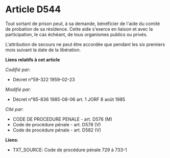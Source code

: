 # Article D544

Tout sortant de prison peut, à sa demande, bénéficier de l'aide du comité de probation de sa résidence. Cette aide s'exerce
en liaison et avec la participation, le cas échéant, de tous organismes publics ou privés.

L'attribution de secours ne peut être accordée que pendant les six premiers mois suivant la date de la libération.

**Liens relatifs à cet article**

_Codifié par_:

  - Décret n°59-322 1959-02-23

_Modifié par_:

  - Décret n°85-836 1985-08-06 art. 1 JORF 8 août 1985

_Cité par_:

  - CODE DE PROCEDURE PENALE - art. D576 (M)
  - Code de procédure pénale - art. D578 (V)
  - Code de procédure pénale - art. D582 (V)

**Liens**:

  - TXT_SOURCE: Code de procédure pénale 729 à 733-1
